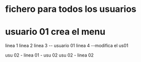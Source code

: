 # fichero para todos los usuarios

# usuario 01 crea el menu

linea 1
linea 2
linea 3 -- usuario 01
linea 4 --modifica el us01

usu 02 - linea 01 - usu 02
usu 02 - linea 02
